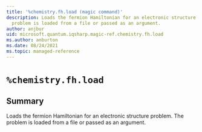 ```yaml
---
title: '%chemistry.fh.load (magic command)'
description: Loads the fermion Hamiltonian for an electronic structure problem. The
  problem is loaded from a file or passed as an argument.
author: anjbur
uid: microsoft.quantum.iqsharp.magic-ref.chemistry.fh.load
ms.author: anburton
ms.date: 08/24/2021
ms.topic: managed-reference
---
```


<!--
    NB: This file has been automatically generated from Microsoft.Quantum.Chemistry.Jupyter.dll,
        please do not manually edit it.

    [DEBUG] JSON source:
        {"Name": "%chemistry.fh.load", "Documentation": {"Summary": "Loads the fermion Hamiltonian for an electronic structure problem. The problem is loaded from a file or passed as an argument.", "Full": null, "Description": null, "Remarks": null, "Examples": null, "SeeAlso": null}, "AssemblyName": "Microsoft.Quantum.Chemistry.Jupyter"}
-->

# `%chemistry.fh.load`

## Summary

Loads the fermion Hamiltonian for an electronic structure problem. The problem is loaded from a file or passed as an argument.
